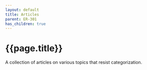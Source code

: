 ```yaml
---
layout: default
title: Articles
parent: ER-301
has_children: true
---
```


# {{page.title}}

A collection of articles on various topics that resist categorization.